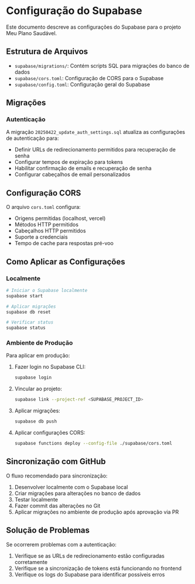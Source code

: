 # Configuração do Supabase

Este documento descreve as configurações do Supabase para o projeto Meu Plano Saudável.

## Estrutura de Arquivos

- `supabase/migrations/`: Contém scripts SQL para migrações do banco de dados
- `supabase/cors.toml`: Configuração de CORS para o Supabase
- `supabase/config.toml`: Configuração geral do Supabase

## Migrações

### Autenticação

A migração `20250422_update_auth_settings.sql` atualiza as configurações de autenticação para:

- Definir URLs de redirecionamento permitidos para recuperação de senha
- Configurar tempos de expiração para tokens
- Habilitar confirmação de emails e recuperação de senha
- Configurar cabeçalhos de email personalizados

## Configuração CORS

O arquivo `cors.toml` configura:

- Origens permitidas (localhost, vercel)
- Métodos HTTP permitidos
- Cabeçalhos HTTP permitidos
- Suporte a credenciais
- Tempo de cache para respostas pré-voo

## Como Aplicar as Configurações

### Localmente

```bash
# Iniciar o Supabase localmente
supabase start

# Aplicar migrações
supabase db reset

# Verificar status
supabase status
```

### Ambiente de Produção

Para aplicar em produção:

1. Fazer login no Supabase CLI:
   ```bash
   supabase login
   ```

2. Vincular ao projeto:
   ```bash
   supabase link --project-ref <SUPABASE_PROJECT_ID>
   ```

3. Aplicar migrações:
   ```bash
   supabase db push
   ```

4. Aplicar configurações CORS:
   ```bash
   supabase functions deploy --config-file ./supabase/cors.toml
   ```

## Sincronização com GitHub

O fluxo recomendado para sincronização:

1. Desenvolver localmente com o Supabase local
2. Criar migrações para alterações no banco de dados
3. Testar localmente
4. Fazer commit das alterações no Git
5. Aplicar migrações no ambiente de produção após aprovação via PR

## Solução de Problemas

Se ocorrerem problemas com a autenticação:

1. Verifique se as URLs de redirecionamento estão configuradas corretamente
2. Verifique se a sincronização de tokens está funcionando no frontend
3. Verifique os logs do Supabase para identificar possíveis erros 